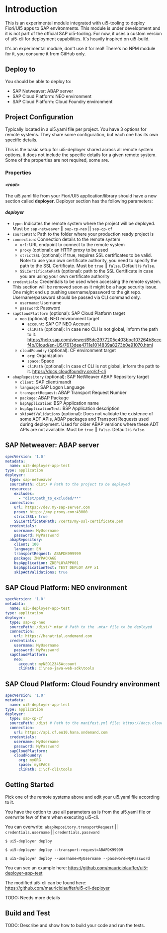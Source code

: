 # Introduction

This is an experimental module integrated with ui5-tooling to deploy Fiori/UI5 apps to SAP environments. This module is under development and it is not part of the official SAP ui5-tooling. For now, it uses a custom version of ui5-cli for deployment capabilities. It's heavily inspired on ui5-build.

It's an experimental module, don't use it for real! There's no NPM module for it, you consume it from GitHub only.

## Deploy to

You should be able to deploy to:

- SAP Netweaver: ABAP server
- SAP Cloud Platform: NEO environment
- SAP Cloud Platform: Cloud Foundry environment

## Project Configuration

Typically located in a ui5.yaml file per project. You have 3 options for remote systems. They share some configuration, but each one has its own specific details.

This is the basic setup for ui5-deployer shared across all remote system options, it does not include the specific details for a given remote system. Some of the properties are not required, some are.

### Properties

#### *\<root>*

The ui5.yaml file from your Fiori/UI5 application/library should have a new section called **deployer**. Deployer section has the following parameters:

#### *deployer*

- `type`: Indicates the remote system where the project will be deployed. Must be `sap-netweaver` || `sap-cp-neo` || `sap-cp-cf`
- `sourcePath`: Path to the folder where your production ready project is
- `connection`: Connection details to the remote system
  - `url`: URL endpoint to connect to the remote system
  - `proxy` (optional): an HTTP proxy to be used
  - `strictSSL` (optional): if true, requires SSL certificates to be valid. Note: to use your own certificate authority, you need to specify the path to the SSL Certificate. Must be `true` || `false`. Default is `false`.
  - `SSLCertificatePath` (optional): path to the SSL Certificate in case you are using your own certificate authority
- `credentials`: Credentials to be used when accessing the remote system. This section will be removed soon as it might be a huge security issue. One might end up pushing username/password to the git repo. Username/password should be passed via CLI command only.
  - `username`: Username
  - `password`: Password
- `sapCloudPlatform` (optional): SAP Cloud Platform target
  - `neo` (optional): NEO environment target
    - `account`: SAP CP NEO Account
    - `cliPath` (optional):  In case neo CLI is not global, inform the path to it. <https://help.sap.com/viewer/65de2977205c403bbc107264b8eccf4b/Cloud/en-US/7613dee4711e1014839a8273b0e91070.html>
  - `cloudFoundry` (optional): CF environment target
    - `org`: Organization
    - `space`: Space
    - `cliPath` (optional): In case cf CLI is not global, inform the path to it. <https://docs.cloudfoundry.org/cf-cli>
- `abapRepository` (optional): SAP NetWeaver ABAP Repository target
  - `client`: SAP client/mandt
  - `language`: SAP Logon Language
  - `transportRequest`: ABAP Transport Request Number
  - `package`: ABAP Package
  - `bspApplication`: BSP Application name
  - `bspApplicationText`: BSP Application description
  - `skipAdtValidations` (optional): Does not validate the existence of some ADT APIs, ABAP packages and Transport Requests used during deployment. Used for older ABAP versions where these ADT APIs are not available. Must be `true` || `false`. Default is `false`.

## SAP Netweaver: ABAP server

```yml
specVersion: '1.0'
metadata:
  name: ui5-deployer-app-test
type: application
deployer:
  type: sap-netweaver
  sourcePath: dist/ # Path to the project to be deployed
  resources:
    excludes:
      - "dist/path_to_excluded/**"
  connection:
    url: https://dev.my-sap-server.com
    proxy: https://my.proxy.com:43000
    strictSSL: true
    SSLCertificatePath: /certs/my-ssl-certificate.pem
  credentials:
    username: MyUsername
    password: MyPassword
  abapRepository:
    client: 100
    language: EN
    transportRequest: ABAPDK999999
    package: ZMYPACKAGE
    bspApplication: ZDEPLOYAPP001
    bspApplicationText: TEST DEPLOY APP x1
    skipAdtValidations: true
```

## SAP Cloud Platform: NEO environment

```yml
specVersion: '1.0'
metadata:
  name: ui5-deployer-app-test
type: application
deployer:
  type: sap-cp-neo
  sourcePath: /dist/*.mtar # Path to the .mtar file to be deployed
  connection:
    url: https://hanatrial.ondemand.com
  credentials:
    username: MyUsername
    password: MyPassword
  sapCloudPlatform:
    neo:
      account: myNEO12345Account
      cliPath: C:\neo-java-web-sdk\tools
```

## SAP Cloud Platform: Cloud Foundry environment

```yml
specVersion: '1.0'
metadata:
  name: ui5-deployer-app-test
type: application
deployer:
  type: sap-cp-cf
  sourcePath: /dist # Path to the manifest.yml file: https://docs.cloudfoundry.org/devguide/deploy-apps/manifest.html
  connection:
    url: https://api.cf.eu10.hana.ondemand.com
  credentials:
    username: MyUsername
    password: MyPassword
  sapCloudPlatform:
    cloudFoundry:
      org: myORG
      space: mySPACE
      cliPath: C:\cf-cli\tools
```

## Getting Started

Pick one of the remote systems above and edit your ui5.yaml file according to it.

You have the option to use all parameters as is from the ui5.yaml file or overwrite few of them when executing ui5-cli.

You can overwrite: `abapRepository.transportRequest` || `credentials.username` || `credentials.password`

```shell script
$ ui5-deployer deploy
```

```shell script
$ ui5-deployer deploy --transport-request=ABAPDK99999
```

```shell script
$ ui5-deployer deploy --username=MyUsername --password=MyPassword
```

You can see an example here:
<https://github.com/mauriciolauffer/ui5-deployer-app-test>

The modified ui5-cli can be found here: <https://github.com/mauriciolauffer/ui5-cli-deployer>

TODO: Needs more details

## Build and Test

TODO: Describe and show how to build your code and run the tests.
